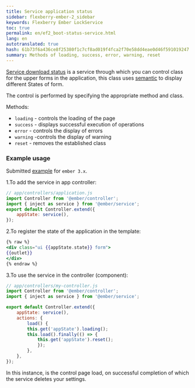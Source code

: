 ```yaml
---
title: Service application status
sidebar: flexberry-ember-2_sidebar
keywords: Flexberry Ember LockService
toc: true
permalink: en/ef2_boot-status-service.html
lang: en
autotranslated: true
hash: 61b73f6a436ce8f25380f1c7cf8ad019f4fca2f70e58dd4eae0d46f591019247
summary: Methods of loading, success, error, warning, reset
---
```


[Service download status](https://github.com/Flexberry/ember-flexberry/blob/master/addon/services/app-state.js) is a service through which you can control class for the upper forms in the application, this class uses [semantic](https://semantic-ui.com/collections/form.html) to display different States of form.

The control is performed by specifying the appropriate method and class.

Methods:

* `loading` - controls the loading of the page
* `success` - displays successful execution of operations
* `error` - controls the display of errors
* `warning` -controls the display of warning
* `reset` - removes the established class

### Example usage

Submitted [example](https://github.com/Flexberry/ember-flexberry/blob/master/addon/services/app-state.js#L8) for `ember 3.x`.

1.To add the service in app controller:

```javascript
// app/controllers/application.js 
import Controller from '@ember/controller';
import { inject as service } from '@ember/service';
export default Controller.extend({
    appState: service(),
});
```

2.To register the state of the application in the template:

```hbs
{% raw %}
<div class="ui {{appState.state}} form">
{{outlet}}
</div>
{% endraw %}
```

3.To use the service in the controller (component):

```javascript
// app/controllers/my-controller.js 
import Controller from '@ember/controller';
import { inject as service } from '@ember/service';

export default Controller.extend({
    appState: service(),
    actions: {
        load() {
        this.get('appState').loading();
        this.load().finally(() => {
            this.get('appState').reset();
            });
        },
    },
});
```

In this instance, is the control page load, on successful completion of which the service deletes your settings.



